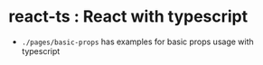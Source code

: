 # react-ts : React with typescript

- `./pages/basic-props` has examples for basic props usage with typescript

